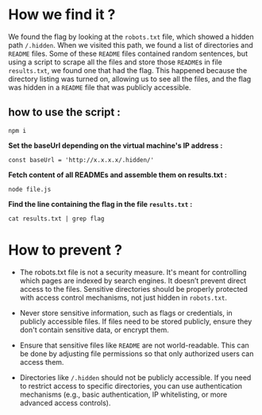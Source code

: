 # How we find it ?

We found the flag by looking at the `robots.txt` file, which showed a hidden path `/.hidden`. When we visited this path, we found a list of directories and `README` files. Some of these `README` files contained random sentences, but using a script to scrape all the files and store those `README`s in file `results.txt`, we found one that had the flag. This happened because the directory listing was turned on, allowing us to see all the files, and the flag was hidden in a `README` file that was publicly accessible.

## how to use the script :

```
npm i
```

**Set the baseUrl depending on the virtual machine's IP address :**

```
const baseUrl = 'http://x.x.x.x/.hidden/'
```

**Fetch content of all READMEs and assemble them on results.txt :**

```
node file.js
```

**Find the line containing the flag in the file `results.txt` :**

```
cat results.txt | grep flag
```

# How to prevent ?

- The robots.txt file is not a security measure. It's meant for controlling which pages are indexed by search engines. It doesn’t prevent direct access to the files. Sensitive directories should be properly protected with access control mechanisms, not just hidden in `robots.txt`.

- Never store sensitive information, such as flags or credentials, in publicly accessible files. If files need to be stored publicly, ensure they don't contain sensitive data, or encrypt them.

- Ensure that sensitive files like `README` are not world-readable. This can be done by adjusting file permissions so that only authorized users can access them.

- Directories like `/.hidden` should not be publicly accessible. If you need to restrict access to specific directories, you can use authentication mechanisms (e.g., basic authentication, IP whitelisting, or more advanced access controls).
